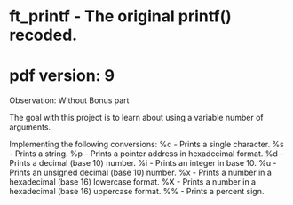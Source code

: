 # ft_printf - The original printf() recoded.
# pdf version: 9

Observation: Without Bonus part

The goal with this project is to learn about using a variable number of arguments.

Implementing the following conversions:
  %c - Prints a single character.
  %s - Prints a string.
  %p - Prints a pointer address in hexadecimal format.
  %d - Prints a decimal (base 10) number.
  %i - Prints an integer in base 10.
  %u - Prints an unsigned decimal (base 10) number.
  %x - Prints a number in a hexadecimal (base 16) lowercase format.
  %X - Prints a number in a hexadecimal (base 16) uppercase format.
  %% - Prints a percent sign.
 
